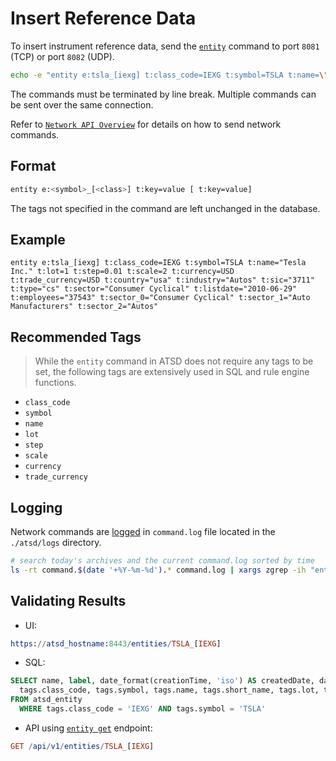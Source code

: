 # Insert Reference Data

To insert instrument reference data, send the [`entity`](../api/network/entity.md) command to port `8081` (TCP) or port `8082` (UDP).

```bash
echo -e "entity e:tsla_[iexg] t:class_code=IEXG t:symbol=TSLA t:name=\"Tesla Inc.\" t:industry=Autos" > /dev/tcp/atsd_hostname/8081
```

The commands must be terminated by line break. Multiple commands can be sent over the same connection.

Refer to [`Network API Overview`](../api/network/README.md) for details on how to send network commands.

## Format

```bash
entity e:<symbol>_[<class>] t:key=value [ t:key=value]
```

The tags not specified in the command are left unchanged in the database.

## Example

```ls
entity e:tsla_[iexg] t:class_code=IEXG t:symbol=TSLA t:name="Tesla Inc." t:lot=1 t:step=0.01 t:scale=2 t:currency=USD t:trade_currency=USD t:country="usa" t:industry="Autos" t:sic="3711" t:type="cs" t:sector="Consumer Cyclical" t:listdate="2010-06-29" t:employees="37543" t:sector_0="Consumer Cyclical" t:sector_1="Auto Manufacturers" t:sector_2="Autos"
```

## Recommended Tags

> While the `entity` command in ATSD does not require any tags to be set, the following tags are extensively used in SQL and rule engine functions.

* `class_code`
* `symbol`
* `name`
* `lot`
* `step`
* `scale`
* `currency`
* `trade_currency`

## Logging

Network commands are [logged](../administration/logging.md) in `command.log` file located in the `./atsd/logs` directory.

```sh
# search today's archives and the current command.log sorted by time
ls -rt command.$(date '+%Y-%m-%d').* command.log | xargs zgrep -ih "entity e:.*t:clas"
```

## Validating Results

* UI:

```elm
https://atsd_hostname:8443/entities/TSLA_[IEXG]
```

* SQL:

```sql
SELECT name, label, date_format(creationTime, 'iso') AS createdDate, date_format(versionTime, 'iso') AS versionDate,
  tags.class_code, tags.symbol, tags.name, tags.short_name, tags.lot, tags."step", tags.scale, tags.currency, tags.trade_currency
FROM atsd_entity
  WHERE tags.class_code = 'IEXG' AND tags.symbol = 'TSLA'
```

* API using [`entity get`](../api/meta/entity/get.md) endpoint:

```elm
GET /api/v1/entities/TSLA_[IEXG]
```